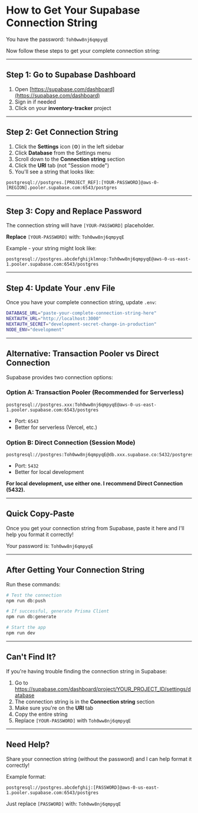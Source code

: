 # How to Get Your Supabase Connection String

You have the password: `Toh0ww8nj6qmpyqE`

Now follow these steps to get your complete connection string:

---

## Step 1: Go to Supabase Dashboard

1. Open [https://supabase.com/dashboard](https://supabase.com/dashboard)
2. Sign in if needed
3. Click on your **inventory-tracker** project

---

## Step 2: Get Connection String

1. Click the **Settings** icon (⚙️) in the left sidebar
2. Click **Database** from the Settings menu
3. Scroll down to the **Connection string** section
4. Click the **URI** tab (not "Session mode")
5. You'll see a string that looks like:

```
postgresql://postgres.[PROJECT_REF]:[YOUR-PASSWORD]@aws-0-[REGION].pooler.supabase.com:6543/postgres
```

---

## Step 3: Copy and Replace Password

The connection string will have `[YOUR-PASSWORD]` placeholder.

**Replace** `[YOUR-PASSWORD]` with: `Toh0ww8nj6qmpyqE`

Example - your string might look like:
```
postgresql://postgres.abcdefghijklmnop:Toh0ww8nj6qmpyqE@aws-0-us-east-1.pooler.supabase.com:6543/postgres
```

---

## Step 4: Update Your .env File

Once you have your complete connection string, update `.env`:

```bash
DATABASE_URL="paste-your-complete-connection-string-here"
NEXTAUTH_URL="http://localhost:3000"
NEXTAUTH_SECRET="development-secret-change-in-production"
NODE_ENV="development"
```

---

## Alternative: Transaction Pooler vs Direct Connection

Supabase provides two connection options:

### Option A: Transaction Pooler (Recommended for Serverless)
```
postgresql://postgres.xxx:Toh0ww8nj6qmpyqE@aws-0-us-east-1.pooler.supabase.com:6543/postgres
```
- Port: `6543`
- Better for serverless (Vercel, etc.)

### Option B: Direct Connection (Session Mode)
```
postgresql://postgres:Toh0ww8nj6qmpyqE@db.xxx.supabase.co:5432/postgres
```
- Port: `5432`
- Better for local development

**For local development, use either one. I recommend Direct Connection (5432).**

---

## Quick Copy-Paste

Once you get your connection string from Supabase, paste it here and I'll help you format it correctly!

Your password is: `Toh0ww8nj6qmpyqE`

---

## After Getting Your Connection String

Run these commands:

```bash
# Test the connection
npm run db:push

# If successful, generate Prisma Client
npm run db:generate

# Start the app
npm run dev
```

---

## Can't Find It?

If you're having trouble finding the connection string in Supabase:

1. Go to https://supabase.com/dashboard/project/YOUR_PROJECT_ID/settings/database
2. The connection string is in the **Connection string** section
3. Make sure you're on the **URI** tab
4. Copy the entire string
5. Replace `[YOUR-PASSWORD]` with `Toh0ww8nj6qmpyqE`

---

## Need Help?

Share your connection string (without the password) and I can help format it correctly!

Example format:
```
postgresql://postgres.abcdefghij:[PASSWORD]@aws-0-us-east-1.pooler.supabase.com:6543/postgres
```

Just replace `[PASSWORD]` with: `Toh0ww8nj6qmpyqE`
